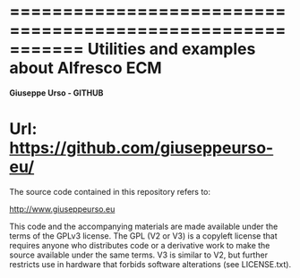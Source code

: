 ===========================================================
Utilities and examples about Alfresco ECM
===========================================================
**Giuseppe Urso - GITHUB**

Url: https://github.com/giuseppeurso-eu/ 
===========================================================

The source code contained in this repository refers to:

http://www.giuseppeurso.eu

This code and the accompanying materials are made available under the
terms of the GPLv3 license. The GPL (V2 or V3) is a copyleft license that
requires anyone who distributes code or a derivative work to make the
source available under the same terms. V3 is similar to V2, but further
restricts use in hardware that forbids software alterations (see LICENSE.txt).



